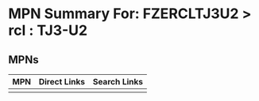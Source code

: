 



# MPN Summary For: FZERCLTJ3U2 > rcl : TJ3-U2

## MPNs
  

|MPN|Direct Links|Search Links|
| :--- | :--- | :--- |
||||
